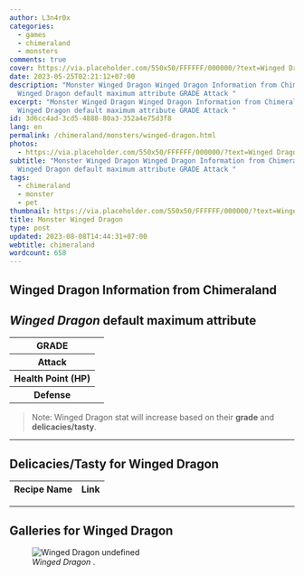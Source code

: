 ```yaml
---
author: L3n4r0x
categories:
  - games
  - chimeraland
  - monsters
comments: true
cover: https://via.placeholder.com/550x50/FFFFFF/000000/?text=Winged Dragon
date: 2023-05-25T02:21:12+07:00
description: "Monster Winged Dragon Winged Dragon Information from Chimeraland
  Winged Dragon default maximum attribute GRADE Attack "
excerpt: "Monster Winged Dragon Winged Dragon Information from Chimeraland
  Winged Dragon default maximum attribute GRADE Attack "
id: 3d6cc4ad-3cd5-4888-80a3-352a4e75d3f8
lang: en
permalink: /chimeraland/monsters/winged-dragon.html
photos:
  - https://via.placeholder.com/550x50/FFFFFF/000000/?text=Winged Dragon
subtitle: "Monster Winged Dragon Winged Dragon Information from Chimeraland
  Winged Dragon default maximum attribute GRADE Attack "
tags:
  - chimeraland
  - monster
  - pet
thumbnail: https://via.placeholder.com/550x50/FFFFFF/000000/?text=Winged Dragon
title: Monster Winged Dragon
type: post
updated: 2023-08-08T14:44:31+07:00
webtitle: chimeraland
wordcount: 658
---
```


<link
  rel="stylesheet"
  href="https://rawcdn.githack.com/dimaslanjaka/Web-Manajemen/870a349/css/bootstrap-5-3-0-alpha3-wrapper.css"
/>
<section id="bootstrap-wrapper">
  <div data-bs-theme="dark">
    <h2>Winged Dragon Information from Chimeraland</h2>
    <h2 id="attribute"><i>Winged Dragon</i> default maximum attribute</h2>
    <div class="row">
      <div class="col mb-2">
        <div class="card">
          <div class="card-body">
            <table>
              <tr>
                <th>GRADE</th>
                <td><br /></td>
              </tr>
              <tr>
                <th>Attack</th>
                <td></td>
              </tr>
              <tr>
                <th>Health Point (HP)</th>
                <td></td>
              </tr>
              <tr>
                <th>Defense</th>
                <td></td>
              </tr>
            </table>
          </div>
        </div>
      </div>
    </div>
    <blockquote class="bd-callout bd-callout-warning">
      Note: Winged Dragon stat will increase based on their <b>grade</b> and
      <b>delicacies/tasty</b>.
    </blockquote>
    <hr />
    <h2 id="delicacies">Delicacies/Tasty for Winged Dragon</h2>
    <div class="card">
      <div class="card-body">
        <div class="table-responsive">
          <table class="table table-striped">
            <thead>
              <tr>
                <th>Recipe Name</th>
                <th>Link</th>
              </tr>
            </thead>
            <tbody></tbody>
          </table>
        </div>
      </div>
    </div>
    <hr />
    <div id="gallery">
      <h2>Galleries for Winged Dragon</h2>
      <div class="row">
        <div class="col-lg-6 col-12">
          <figure>
            <img
              src="https://www.webmanajemen.com/undefined"
              alt="Winged Dragon undefined"
            />
            <figcaption style="word-wrap: break-word">
              <i>Winged Dragon</i> .
            </figcaption>
          </figure>
        </div>
      </div>
    </div>
  </div>
</section>